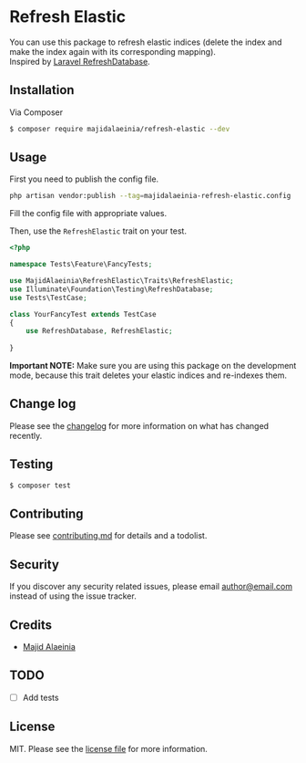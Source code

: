 # Refresh Elastic

You can use this package to refresh elastic indices (delete the index and make the index again with its corresponding mapping).  
Inspired by [Laravel RefreshDatabase](https://github.com/guiwoda/laravel-framework/blob/master/src/Illuminate/Foundation/Testing/RefreshDatabase.php). 

## Installation

Via Composer

``` bash
$ composer require majidalaeinia/refresh-elastic --dev
```

## Usage

First you need to publish the config file.
```bash
php artisan vendor:publish --tag=majidalaeinia-refresh-elastic.config
````
Fill the config file with appropriate values.


Then, use the `RefreshElastic` trait on your test.

```php
<?php

namespace Tests\Feature\FancyTests;

use MajidAlaeinia\RefreshElastic\Traits\RefreshElastic;
use Illuminate\Foundation\Testing\RefreshDatabase;
use Tests\TestCase;

class YourFancyTest extends TestCase
{
    use RefreshDatabase, RefreshElastic;
    
}
```

**Important NOTE:** Make sure you are using this package on the development mode, because this trait deletes your 
elastic indices and re-indexes them.

## Change log

Please see the [changelog](changelog.md) for more information on what has changed recently.

## Testing

``` bash
$ composer test
```

## Contributing

Please see [contributing.md](contributing.md) for details and a todolist.

## Security

If you discover any security related issues, please email author@email.com instead of using the issue tracker.

## Credits

- [Majid Alaeinia](https://github.com/majidalaeinia)

## TODO
-[ ] Add tests

## License

MIT. Please see the [license file](license.md) for more information.

[ico-version]: https://img.shields.io/packagist/v/majidalaeinia/refresh-elastic.svg?style=flat-square
[ico-downloads]: https://img.shields.io/packagist/dt/majidalaeinia/refresh-elastic.svg?style=flat-square
[ico-travis]: https://img.shields.io/travis/majidalaeinia/refresh-elastic/master.svg?style=flat-square
[ico-styleci]: https://styleci.io/repos/12345678/shield

[link-packagist]: https://packagist.org/packages/majidalaeinia/refresh-elastic
[link-downloads]: https://packagist.org/packages/majidalaeinia/refresh-elastic
[link-travis]: https://travis-ci.org/majidalaeinia/refresh-elastic
[link-styleci]: https://styleci.io/repos/12345678
[link-author]: https://github.com/majidalaeinia
[link-contributors]: ../../contributors

